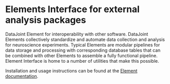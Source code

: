 #  Elements Interface for external analysis packages

DataJoint Element for interoperability with other software. DataJoint Elements
collectively standardize and automate data collection and analysis for neuroscience
experiments. Typical Elements are modular pipelines for data storage and processing with
corresponding database tables that can be combined with other Elements to assemble a
fully functional pipeline. Element Interface is home to a number of utilities that make
this possible.

Installation and usage instructions can be found at the 
[Element documentation](https://datajoint.com/docs/elements/element-interface).